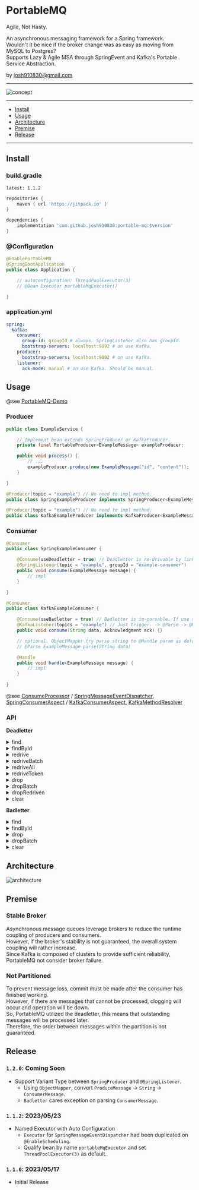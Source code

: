 # PortableMQ

Agile, Not Hasty.

An asynchronous messaging framework for a Spring framework.  
Wouldn't it be nice if the broker change was as easy as moving from MySQL to Postgres?  
Supports Lazy & Agile MSA through SpringEvent and Kafka's Portable Service Abstraction.

by josh910830@gmail.com

---

![concept](./doc/concept.jpg)

---

- [Install](#Install)
- [Usage](#Usage)
- [Architecture](#Architecture)
- [Premise](#Premise)
- [Release](#Release)

---

## Install

### build.gradle

`latest: 1.1.2`

```groovy
repositories {
    maven { url 'https://jitpack.io' }
}

dependencies {
    implementation 'com.github.josh910830:portable-mq:$version'
}
```

### @Configuration

```java
@EnablePortableMQ
@SpringBootApplication
public class Application {

    // autoconfiguration: ThreadPoolExecutor(3)
    // @Bean Executor portableMqExecutor()

}
```

### application.yml

```yml
spring:
  kafka:
    consumer:
      group-id: groupId # always. SpringListener also has groupId.
      bootstrap-servers: localhost:9092 # on use Kafka.
    producer:
      bootstrap-servers: localhost:9092 # on use Kafka.
    listener:
      ack-mode: manual # on use Kafka. Should be manual.
```

## Usage

@see [PortableMQ-Demo](https://github.com/josh910830/portable-mq-demo)

### Producer

```java
public class ExampleService {

    // Implement bean extends SpringProducer or KafkaProducer.
    private final PortableProducer<ExampleMessage> exampleProducer;

    public void process() {
        // ...
        exampleProducer.produce(new ExampleMessage("id", "content"));
    }

}
```

```java
@Producer(topic = "example") // No need to impl method.
public class SpringExampleProducer implements SpringProducer<ExampleMessage> {}
```

```java
@Producer(topic = "example") // No need to impl method.
public class KafkaExampleProducer implements KafkaProducer<ExampleMessage> {}
```

### Consumer

```java
@Consumer
public class SpringExampleConsumer {

    @Consume(useDeadletter = true) // Deadletter is re-drivable by link with token.
    @SpringListener(topic = "example", groupId = "example-consumer")
    public void consume(ExampleMessage message) {
        // impl
    }

}
```

```java
@Consumer
public class KafkaExampleConsumer {

    @Consume(useBadletter = true) // Badletter is im-parsable. If use store raw, else skip.
    @KafkaListener(topics = "example") // Just trigger. -> @Parse -> @Handle -> ack.
    public void consume(String data, Acknowledgment ack) {}

    // optional. ObjectMapper try parse string to @Handle param as default.
    // @Parse ExampleMessage parse(String data)

    @Handle
    public void handle(ExampleMessage message) {
        // impl
    }

}
```

@see
[ConsumeProcessor](./src/main/kotlin/com/github/josh910830/portablemq/core/consumer/ConsumeProcessor.kt) /
[SpringMessageEventDispatcher](./src/main/kotlin/com/github/josh910830/portablemq/spring/event/SpringMessageEventDispatcher.kt),
[SpringConsumerAspect](./src/main/kotlin/com/github/josh910830/portablemq/spring/consumer/SpringConsumeAspect.kt) /
[KafkaConsumerAspect](./src/main/kotlin/com/github/josh910830/portablemq/kafka/consumer/KafkaConsumeAspect.kt),
[KafkaMethodResolver](./src/main/kotlin/com/github/josh910830/portablemq/kafka/consumer/KafkaMethodResolver.kt)

### API

**Deadletter**

<details>
<summary>find</summary>

```http request
GET /portable-mq/deadletter/
    ?topic=topic
    &redriven=false
```

```json
[
  {
    "id": "deadletterId",
    "topic": "topic",
    "message": {
      "id": "messageId",
      "etc": "data"
    },
    "broker": "KAFKA",
    "redriven": false
  }
]
```

</details>

<details>
<summary>findById</summary>

```http request
GET /portable-mq/deadletter/{deadletterId}
```

```json
{
  "id": "deadletterId",
  "topic": "topic",
  "message": {
    "id": "messageId",
    "etc": "data"
  },
  "broker": "KAFKA",
  "redriven": false
}
```

</details>

<details>
<summary>redrive</summary>

```http request
POST /portable-mq/deadletter/redrive
    ?deadletterId=deadletterId
```

```json
{
  "deadletterId": "deadletterId",
  "success": true,
  "error": null
}
```

</details>


<details>
<summary>redriveBatch</summary>

```http request
POST /portable-mq/deadletter/redrive-batch
    ?deadletterIds=id1,id2
```

```json
[
  {
    "deadletterId": "id1",
    "success": true,
    "error": null
  },
  {
    "deadletterId": "id2",
    "success": false,
    "error": "errorMessage"
  }
]
```

</details>

<details>
<summary>redriveAll</summary>

```http request
POST /portable-mq/deadletter/redrive-all
```

```json
[
  {
    "deadletterId": "id1",
    "success": true,
    "error": null
  }
]
```

</details>

<details>
<summary>redriveToken</summary>

```http request
GET /portable-mq/deadletter/redrive-token
    ?deadletterId=deadletterId
    &redriveToken=redriveToken
```

```json
{
  "deadletterId": "deadletterId",
  "success": true,
  "error": null
}
```

</details>

<details>
<summary>drop</summary>

```http request
DELETE /portable-mq/deadletter/drop
    ?deadletterId=deadletterId
```

```json
{
  "deadletterId": "deadletterId",
  "success": true,
  "error": null
}
```

</details>

<details>
<summary>dropBatch</summary>

```http request
DELETE /portable-mq/deadletter/drop-batch
    ?deadletterIds=id1,id2
```

```json
[
  {
    "deadletterId": "id1",
    "success": true,
    "error": null
  },
  {
    "deadletterId": "id2",
    "success": false,
    "error": "errorMessage"
  }
]
```

</details>

<details>
<summary>dropRedriven</summary>

```http request
DELETE /portable-mq/deadletter/drop-redriven
```

```json
[
  {
    "deadletterId": "id1",
    "success": true,
    "error": null
  }
]
```

</details>

<details>
<summary>clear</summary>

```http request
DELETE /portable-mq/deadletter/clear
```

</details>


**Badletter**

<details>
<summary>find</summary>

```http request
GET /portable-mq/badletter/
    ?topic=topic
```

```json
[
  {
    "id": "badletterId",
    "topic": "topic",
    "data": "rawMessage",
    "broker": "KAFKA"
  }
]
```

</details>

<details>
<summary>findById</summary>

```http request
GET /portable-mq/badletter/{badletterId}
```

```json
{
  "id": "badletterId",
  "topic": "topic",
  "data": "rawMessage",
  "broker": "KAFKA"
}
```

</details>

<details>
<summary>drop</summary>

```http request
DELETE /portable-mq/badletter/drop
    ?badletterId=badletterId
```

```json
{
  "badletterId": "badletterId",
  "success": true,
  "error": null
}
```

</details>

<details>
<summary>dropBatch</summary>

```http request
DELETE /portable-mq/badletter/drop-batch
    ?badletterIds=id1,id2
```

```json
[
  {
    "badletterId": "id1",
    "success": true,
    "error": null
  },
  {
    "badletterId": "id2",
    "success": false,
    "error": "errorMessage"
  }
]
```

</details>

<details>
<summary>clear</summary>

```http request
DELETE /portable-mq/badletter/clear
```

</details>

## Architecture

![architecture](./doc/architecture.jpg)

## Premise

### Stable Broker

Asynchronous message queues leverage brokers to reduce the runtime coupling of producers and consumers.  
However, if the broker's stability is not guaranteed, the overall system coupling will rather increase.  
Since Kafka is composed of clusters to provide sufficient reliability, PortableMQ not consider broker failure.

### Not Partitioned

To prevent message loss, commit must be made after the consumer has finished working.  
However, if there are messages that cannot be processed, clogging will occur and operation will be down.  
So, PortableMQ utilized the deadletter, this means that outstanding messages will be processed later.  
Therefore, the order between messages within the partition is not guaranteed.

## Release

### `1.2.0`: Coming Soon

- Support Variant Type between `SpringProducer` and `@SpringListener`.
  - Using `ObjectMapper`, convert `ProduceMessage` -> `String` -> `ConsumerMessage`.
  - `Badletter` cares exception on parsing `ConsumerMessage`.

### `1.1.2`: 2023/05/23

- Named Executor with Auto Configuration
  - `Executor` for `SpringMessageEventDispatcher` had been duplicated on `@EnableScheduling`.
  - Qualify bean by name `portableMqExecutor` and set `ThreadPoolExecutor(3)` as default.


### `1.1.0`: 2023/05/17

- Initial Release
